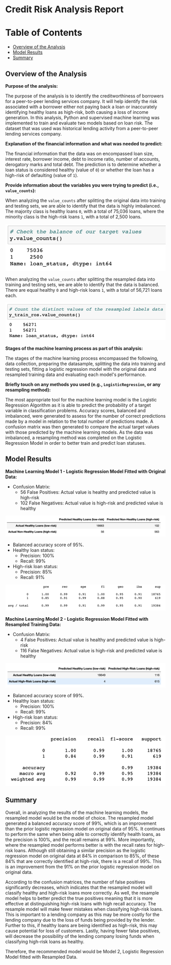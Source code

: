 # Credit Risk Analysis Report



Table of Contents
=================

  * [Overview of the Analysis](#overview-of-the-analysis)
  * [Model Results](#model-results)
  * [Summary](#summary)



## Overview of the Analysis


**Purpose of the analysis:**

The purpose of the analysis is to identify the creditworthiness of borrowers for a peer-to-peer lending services company. It will help identify the risk associated with a borrower either not paying back a loan or inaccurately identifying healthy loans as high-risk, both causing a loss of income generation. In this analysis, Python and supervised machine learning was implemented to train and evaluate two models based on loan risk. The dataset that was used was historical lending activity from a peer-to-peer lending services company. 



**Explanation of the financial information and what was needed to predict:** 

The financial information that the data was on encompassed loan size, interest rate, borrower income, debt to income ratio, number of accounts, derogatory marks and total debt. The prediction is to determine whether a loan status is considered healthy (value of `0`) or whether the loan has a high-risk of defaulting (value of `1`). 



**Provide information about the variables you were trying to predict (i.e., `value_counts`):** 

When analyzing the `value_counts` after splitting the original data into training and testing sets, we are able to identify that the data is highly imbalanced. The majority class is healthy loans `0`, with a total of 75,036 loans, where the minority class is the high-risk loans `1`, with a total of 2,500 loans. 

![orig_data_value_counts](Images/orig_data_value_counts.png)  


When analyzing the `value_counts` after splitting the resampled data into training and testing sets, we are able to identify that the data is balanced. There are equal healthy `0` and high-risk loans `1`, with a total of 56,721 loans each.

![resampled_data_value_counts](Images/resampled_data_value_counts.png)  



**Stages of the machine learning process as part of this analysis:** 

The stages of the machine learning process encompassed the following, data collection, preparing the datasample, splitting the data into training and testing sets, fitting a logistic regression model with the original data and resampled training data and evaluating each model's performance.  



**Briefly touch on any methods you used (e.g., `LogisticRegression`, or any resampling method):**

The most appropriate tool for the machine learning model is the Logistic Regression Algorithm as it is able to predict the probability of a target variable in classification problems. Accuracy scores, balanced and imbalanced, were generated to assess for the number of correct predictions made by a model in relation to the total number of predictions made. A confusion matrix was then generated to compare the actual target values with those predicted by the machine learning models. As the data was imbalanced, a resampling method was completed on the Logistic Regression Model in order to better train and predict loan statuses. 



## Model Results


**Machine Learning Model 1 - Logistic Regression Model Fitted with Original Data:**
  * Confusion Matrix:
      * 56 False Positives: Actual value is healthy and predicted value is high-risk
      * 102 False Negatives: Actual value is high-risk and predicted value is healthy

![orig_data_confusion_matrix](Images/orig_data_confusion_matrix.png)  

  * Balanced accuracy score of 95%.
  * Healthy loan status:
      * Precision: 100%
      * Recall: 99%
  * High-risk loan status:
      * Precision: 85%
      * Recall: 91%

![orig_data_imbal_classification_report](Images/orig_data_imbal_classification_report.png)  



**Machine Learning Model 2 - Logistic Regression Model Fitted with Resampled Training Data:**
  * Confusion Matrix:
      * 4 False Positives: Actual value is healthy and predicted value is high-risk
      * 116 False Negatives: Actual value is high-risk and predicted value is healthy

![resampled_data_confusion_matrix](Images/resampled_data_confusion_matrix.png)  

  * Balanced accuracy score of 99%.
  * Healthy loan status:
      * Precision: 100%
      * Recall: 99%
  * High-risk loan status:
      * Precision: 84%
      * Recall: 99%

![resampled_data_classification_report](Images/resampled_data_classification_report.png)  


## Summary


Overall, in analyzing the results of the machine learning models, the resampled model would be the model of choice. The resampled model generated a balanced accuracy score of 99%, which is an improvement than the prior logistic regression model on original data of 95%. It continues to perform the same when being able to correctly identify health loans, as the precision is 100%, and the recall remains at 99%. More importantly, where the resampled model performs better is with the recall rates for high-risk loans. Although still obtaining a similar precision as the logistic regression model on original data at 84% in comparison to 85%, of these 84% that are correctly identified at high-risk, there is a recall of 99%. This is an improvement from the 91% on the prior logistic regression model on original data. 

According to the confusion matrices, the number of false positives significantly decreases, which indicates that the resampled model will classify healthy and high-risk loans more correctly. As well, the resample model helps to better predict the true positives meaning that it is more effective at distinguishing high-risk loans with high recall accuracy. The resample model will make fewer mistakes when classifying high-risk loans. This is important to a lending company as this may be more costly for the lending company due to the loss of funds being provided by the lender. Further to this, if healthy loans are being identified as high-risk, this may cause potential for loss of customers. Lastly, having fewer false positives, will decrease the possibility of the lending company losing funds when classifying high-risk loans as healthy. 

Therefore, the recommended model would be Model 2, Logistic Regression Model fitted with Resampled Data. 
